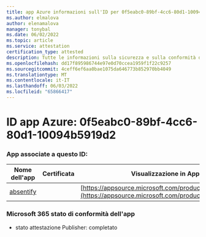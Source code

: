 ```yaml
---
title: app Azure informazioni sull'ID per 0f5eabc0-89bf-4cc6-80d1-10094b5919d2
ms.author: elmalova
author: elenamalova
manager: tonybal
ms.date: 06/02/2022
ms.topic: article
ms.service: attestation
certification_type: attested
description: Tutte le informazioni sulla sicurezza e sulla conformità disponibili per 0f5eabc0-89bf-4cc6-80d1-10094b5919d2.
ms.openlocfilehash: dd17f895986744e97e0d70ccea1959f1f22c9257
ms.sourcegitcommit: 4ceff6ef6aa0bae1075da646773b852970bb4049
ms.translationtype: MT
ms.contentlocale: it-IT
ms.lasthandoff: 06/03/2022
ms.locfileid: "65866417"
---
```

# <a name="azure-app-id-0f5eabc0-89bf-4cc6-80d1-10094b5919d2"></a>ID app Azure: 0f5eabc0-89bf-4cc6-80d1-10094b5919d2


### <a name="apps-associated-with-this-id"></a>App associate a questo ID:
| **Nome dell'app** | **Certificata** | **Visualizzazione in AppSource** |
|--------------|---------------|-----------------------|
| [absentify](../forward/WA200003833.md) |  | [https://appsource.microsoft.com/product/office/WA200003833](https://appsource.microsoft.com/product/office/WA200003833) |

### <a name="microsoft-365-app-compliance-status"></a>Microsoft 365 stato di conformità dell'app
- stato attestazione Publisher: completato
